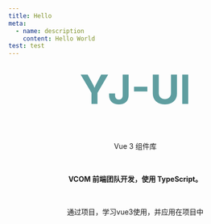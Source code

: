 ```yaml
---
title: Hello
meta:
  - name: description
    content: Hello World
test: test
---
```


<!-- Frontmatter: {{ frontmatter }}

Code: `{{ frontmatter }}`

Code Block: -->

<h1 align="center" style="--n-bezier:cubic-bezier(0.4, 0, 0.2, 1); --n-font-size:30px; --n-margin:28px 0 20px 0; --n-bar-color:#18a058; --n-bar-width:4px; --n-font-weight:500; --n-text-color:rgb(31, 34, 37); --n-prefix-width:16px; margin-top: 0px; font-size: 80px !important;">YJ-UI</h1>

<!-- <HomeLogo size="400"/> -->
<Flat />
<p align="center">Vue 3 组件库</p>
<br/>
<p align="center"><b>VCOM 前端团队开发，使用 TypeScript。</b></p>
<br/>
<p align="center">通过项目，学习vue3使用，并应用在项目中</p>

<br>

<home-action-btns />

<br>
<style>
h1 {
  color: cadetblue;
}
</style>

<script setup>
import HomeLogo from '@/components/home/head.vue'
import HomeActionBtns from '@/components/home/ActionBtns.vue'
import Flat from '@/components/home/Flat.vue'
</script>

<!-- <router-link to="/about">about</router-link> -->

<!-- <route lang="yaml">
meta:
  layout: home
</route> -->
